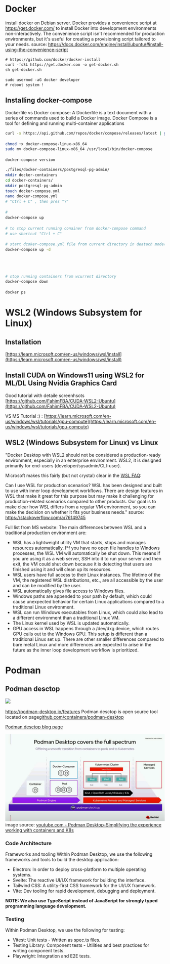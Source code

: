 
# Docker

install docker on Debian server.
Docker provides a convenience script at https://get.docker.com/ to install Docker into development environments 
non-interactively. 
The convenience script isn't recommended for production environments, but it's useful for creating a 
provisioning script tailored to your needs. 
source: https://docs.docker.com/engine/install/ubuntu/#install-using-the-convenience-script
```
# https://github.com/docker/docker-install
curl -fsSL https://get.docker.com -o get-docker.sh
sh get-docker.sh

sudo usermod -aG docker developer
# reboot system !
```

## Installing docker-compose
Dockerfile vs Docker compose:
A Dockerfile is a text document with a series of commands used to build a Docker image. 
Docker Compose is a tool for defining and running multi-container applications
```sh
curl -s https://api.github.com/repos/docker/compose/releases/latest | grep browser_download_url  | grep docker-compose-linux-x86_64 | cut -d '"' -f 4 | wget -qi -

chmod +x docker-compose-linux-x86_64
sudo mv docker-compose-linux-x86_64 /usr/local/bin/docker-compose

docker-compose version
```

```sh
./files/docker-containers/postgresql-pg-admin/
mkdir docker-containers
cd docker-containers/
mkdir postgresql-pg-admin
touch docker-compose.yml
nano docker-compose.yml
# "Ctrl + C" , then pres "Y"

#
docker-compose up

# to stop current running conainer from docker-compose command
# use shortcut "Ctrl + C" 

# start dcoker-compose.yml file from current directory in deatach mode(in background)
docker-compose up -d




# stop running containers from wcurrent directory
docker-compose down

docker ps

```





# WSL2 (Windows Subsystem for Linux) 

## Installation
[https://learn.microsoft.com/en-us/windows/wsl/install](https://learn.microsoft.com/en-us/windows/wsl/install)

## Install CUDA on Windows11 using WSL2 for ML/DL Using Nvidia Graphics Card
Good tutorial with  detaile screenhsots [https://github.com/FahimFBA/CUDA-WSL2-Ubuntu](https://github.com/FahimFBA/CUDA-WSL2-Ubuntu)

VS MS Tutorial :) : [https://learn.microsoft.com/en-us/windows/wsl/tutorials/gpu-compute](https://learn.microsoft.com/en-us/windows/wsl/tutorials/gpu-compute)


## WSL2 (Windows Subsystem for Linux) vs Linux

"Docker Desktop with WSL2 should not be considered a production-ready environment, especially in an enterprise environment.
WSL2, it is designed primarily for end-users (developer/sysadmin/CLI-user).

Microsoft makes this fairly (but not crystal) clear in the [WSL FAQ](https://learn.microsoft.com/en-us/windows/wsl/faq#can-i-use-wsl-for-production-scenarios--):

Can I use WSL for production scenarios?
WSL has been designed and built to use with inner loop development workflows. There are design features in WSL that make it great for this purpose but may make it challenging for production-related scenarios compared to other products. Our goal is to make clear how WSL differs from a regular VM environment, so you can make the decision on whether it fits your business needs."
source: https://stackoverflow.com/a/76149745

Full list from MS website:
The main differences between WSL and a traditional production environment are:

* WSL has a lightweight utility VM that starts, stops and manages resources automatically.
I*f you have no open file handles to Windows processes, the WSL VM will automatically be shut down. This means if you are using it as a web server, SSH into it to run your server and then exit, the VM could shut down because it is detecting that users are finished using it and will clean up its resources.
* WSL users have full access to their Linux instances. The lifetime of the VM, the registered WSL distributions, etc., are all accessible by the user and can be modified by the user.
* WSL automatically gives file access to Windows files.
* Windows paths are appended to your path by default, which could cause unexpected behavior for certain Linux applications compared to a traditional Linux environment.
* WSL can run Windows executables from Linux, which could also lead to a different environment than a traditional Linux VM.
* The Linux kernel used by WSL is updated automatically.
* GPU access in WSL happens through a /dev/dxg device, which routes GPU calls out to the Windows GPU. This setup is different than a traditional Linux set up.
There are other smaller differences compared to bare metal Linux and more differences are expected to arise in the future as the inner loop development workflow is prioritized.


# Podman

## Podman desctop

![](https://podman-desktop.io/img/features/manage-containers.webp)

https://podman-desktop.io/features
Podman desctop is open source tool located on page[github.com/containers/podman-desktop](https://github.com/containers/podman-desktop)

[Podman desctop blog page](https://podman-desktop.io/blog)

![](./files/podman-descktop-2023.png)
image source: [youtube.com - Podman Desktop-Simplifying the experience working with containers and K8s ](https://www.youtube.com/watch?v=3aPQi7I55rw)

### Code Architecture
Frameworks and tooling
Within Podman Desktop, we use the following frameworks and tools to build the desktop application:

- Electron: In order to deploy cross-platform to multiple operating systems.
- Svelte: The reactive UI/UX framework for building the interface.
- Tailwind CSS: A utility-first CSS framework for the UI/UX framework.
- Vite: Dev tooling for rapid development, debugging and deployment.

**NOTE: We also use TypeScript instead of JavaScript for strongly typed programming language development.**

### Testing
Within Podman Desktop, we use the following for testing:

- Vitest: Unit tests - Written as spec.ts files.
- Testing Library: Component tests - Utilities and best practices for writing component tests.
- Playwright: Integration and E2E tests.




